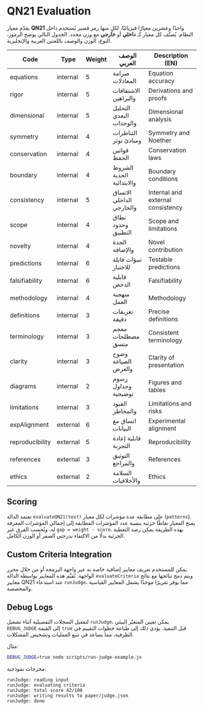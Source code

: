 # QN21 Evaluation

يقدّم معيار **QN21** واحدًا وعشرين معيارًا فيزيائيًا، لكلٍ منها رمز قصير
يُستخدم داخل النظام. يُصنَّف كل معيار كـ **داخلي** أو **خارجي** مع وزن محدد.
الجدول التالي يوضح الرموز، النوع، الوزن والوصف باللغتين العربية والإنجليزية.

| Code | Type | Weight | الوصف العربي | Description (EN) |
| ---- | ---- | ------ | ------------ | ---------------- |
| equations | internal | 5 | صرامة المعادلات | Equation accuracy |
| rigor | internal | 5 | الاشتقاقات والبراهين | Derivations and proofs |
| dimensional | internal | 5 | التحليل البعدي والوحدات | Dimensional analysis |
| symmetry | internal | 4 | التناظرات ومبادئ نوثر | Symmetry and Noether |
| conservation | internal | 4 | قوانين الحفظ | Conservation laws |
| boundary | internal | 4 | الشروط الحدية والابتدائية | Boundary conditions |
| consistency | internal | 5 | الاتساق الداخلي والخارجي | Internal and external consistency |
| scope | internal | 4 | نطاق وحدود التطبيق | Scope and limitations |
| novelty | internal | 4 | الجدة والإضافة | Novel contribution |
| predictions | internal | 6 | تنبؤات قابلة للاختبار | Testable predictions |
| falsifiability | internal | 6 | قابلية الدحض | Falsifiability |
| methodology | internal | 4 | منهجية العمل | Methodology |
| definitions | internal | 3 | تعريفات دقيقة | Precise definitions |
| terminology | internal | 3 | معجم مصطلحات متسق | Consistent terminology |
| clarity | internal | 3 | وضوح الصياغة والعرض | Clarity of presentation |
| diagrams | internal | 2 | رسوم وجداول توضيحية | Figures and tables |
| limitations | internal | 3 | القيود والمخاطر | Limitations and risks |
| expAlignment | external | 6 | اتساق مع البيانات | Experimental alignment |
| reproducibility | external | 5 | قابلية إعادة التجربة | Reproducibility |
| references | external | 3 | التوثيق والمراجع | References |
| ethics | external | 2 | السلامة والأخلاقيات | Ethics |

## Scoring

تعتمد الدالة `evaluateQN21(text)` على مطابقة عدة مؤشرات لكل معيار
(`patterns`). يمنح المعيار نقاطًا جزئية بنسبة عدد المؤشرات المطابقة إلى
إجمالي المؤشرات المعرفة له، ويُحسب الفرق عبر `gap = weight - score`.
بهذه الطريقة يمكن رصد التغطية الجزئية بدلًا من الاكتفاء بدرجتي الصفر أو
الوزن الكامل.

## Custom Criteria Integration

يمكن للمستخدم تعريف معايير إضافية خاصة به عبر واجهة البرمجة أو من خلال
محرر الواجهة. تُقيَّم هذه المعايير بواسطة الدالة `evaluateCriteria` ويتم
دمج نتائجها مع نتائج معايير QN21 عند استدعاء `runJudge`، مما يوفر تقريرًا
موحدًا يشمل المعايير القياسية والمخصصة.


## Debug Logs

لتفعيل السجلات التفصيلية أثناء تشغيل `runJudge`، يمكن تعيين المتغيّر البيئي `DEBUG_JUDGE` إلى القيمة `true` قبل التنفيذ. يؤدي ذلك إلى طباعة خطوات التقييم في الطرفية، مما يساعد في تتبع العمليات وتشخيص المشكلات.

مثال:

```bash
DEBUG_JUDGE=true node scripts/run-judge-example.js
```

مخرجات نموذجية:

```
runJudge: reading input
runJudge: evaluating criteria
runJudge: total score 42/100
runJudge: writing results to paper/judge.json
runJudge: done
```
